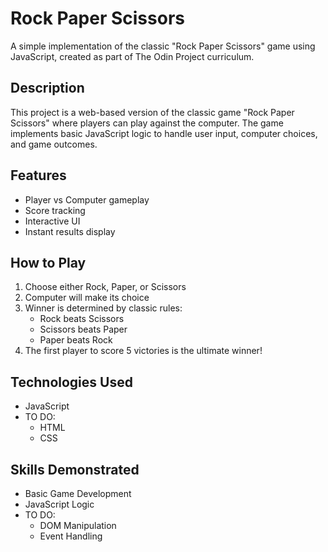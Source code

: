 # Rock Paper Scissors

A simple implementation of the classic "Rock Paper Scissors" game using JavaScript, created as part of The Odin Project curriculum.

## Description

This project is a web-based version of the classic game "Rock Paper Scissors" where players can play against the computer. The game implements basic JavaScript logic to handle user input, computer choices, and game outcomes.

## Features

- Player vs Computer gameplay
- Score tracking
- Interactive UI
- Instant results display

## How to Play

1. Choose either Rock, Paper, or Scissors
2. Computer will make its choice
3. Winner is determined by classic rules:
    - Rock beats Scissors
    - Scissors beats Paper
    - Paper beats Rock
4. The first player to score 5 victories is the ultimate winner!

## Technologies Used

- JavaScript
- TO DO:
    - HTML
    - CSS

## Skills Demonstrated

- Basic Game Development
- JavaScript Logic
- TO DO:
    - DOM Manipulation
    - Event Handling